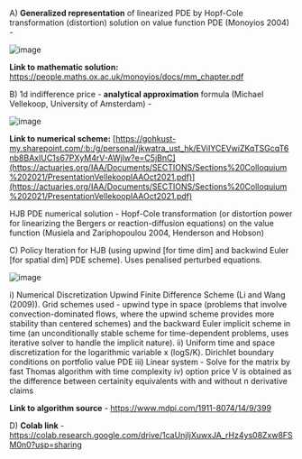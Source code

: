 


A) **Generalized representation** of linearized PDE by Hopf-Cole transformation (distortion) solution on value function PDE (Monoyios 2004) -

![image](https://github.com/user-attachments/assets/d4a31ae9-e788-4734-9276-f4f6a24ce391)

**Link to mathematic solution:** https://people.maths.ox.ac.uk/monoyios/docs/mm_chapter.pdf





B) 1d indifference price - **analytical approximation** formula (Michael Vellekoop, University of Amsterdam) - 

![image](https://github.com/user-attachments/assets/47d35849-1818-4432-9301-51eca45e2a29)



**Link to numerical scheme:** [https://gohkust-my.sharepoint.com/:b:/g/personal/jkwatra_ust_hk/EViIYCEVwiZKqTSGcqT6nb8BAxIUC1s67PXyM4rV-AWjlw?e=C5jBnC](https://actuaries.org/IAA/Documents/SECTIONS/Sections%20Colloquium%202021/PresentationVellekoopIAAOct2021.pdf)](https://actuaries.org/IAA/Documents/SECTIONS/Sections%20Colloquium%202021/PresentationVellekoopIAAOct2021.pdf)

HJB PDE numerical solution - Hopf-Cole transformation (or distortion power for linearizing the Bergers or reaction-diffusion equations) on the value function (Musiela and Zariphopoulou 2004, Henderson and Hobson)




C) Policy Iteration for HJB (using upwind [for time dim] and backwind Euler [for spatial dim]  PDE scheme). Uses penalised perturbed equations.

![image](https://github.com/user-attachments/assets/efde5361-3cec-46f1-8e0e-fbe7bea6d96e)

i) Numerical Discretization Upwind Finite Difference Scheme (Li and Wang (2009)). Grid schemes used - upwind type in space (problems that involve convection-dominated flows, where the upwind scheme provides more stability than centered schemes) and the backward Euler implicit scheme in time (an unconditionally stable scheme for time-dependent problems, uses iterative solver to handle the implicit nature). 
ii) Uniform time and space discretization for the logarithmic variable x (logS/K). Dirichlet boundary conditions on portfolio value PDE
iii)  Linear system - Solve for the matrix by fast Thomas algorithm with time complexity
iv) option price V is obtained as the difference between certainity equivalents with and without n derivative claims

**Link to algorithm source** - https://www.mdpi.com/1911-8074/14/9/399



D) **Colab link** - https://colab.research.google.com/drive/1caUnjIjXuwxJA_rHz4ys08Zxw8FSM0n0?usp=sharing

